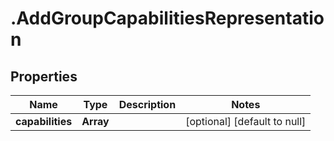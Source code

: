 # .AddGroupCapabilitiesRepresentation

## Properties
Name | Type | Description | Notes
------------ | ------------- | ------------- | -------------
**capabilities** | **Array<string>** |  | [optional] [default to null]


